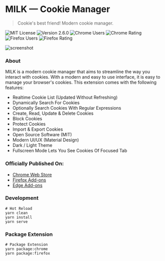 # MILK — Cookie Manager
> Cookie's best friend! Modern cookie manager.

![MIT License](https://img.shields.io/badge/License-MIT-yellow.svg?style=for-the-badge&color=1A73E8)
![Version 2.6.0](https://img.shields.io/badge/Version-2.6.0-yellow.svg?style=for-the-badge&color=1A73E8)
![Chrome Users](https://img.shields.io/chrome-web-store/d/haipckejfdppjfblgondaakgckohcihp.svg?style=for-the-badge&color=1A73E8&label=chrome-users)
![Chrome Rating](https://img.shields.io/chrome-web-store/rating/haipckejfdppjfblgondaakgckohcihp.svg?style=for-the-badge&color=1A73E8&label=chrome-rating)
![Firefox Users](https://img.shields.io/amo/users/milk-cookie-manager.svg?style=for-the-badge&color=1A73E8&label=firefox-users)
![Firefox Rating](https://img.shields.io/amo/rating/milk-cookie-manager.svg?style=for-the-badge&color=1A73E8&label=firefox-rating)

![screenshot](assets/images/github-banner.png)

### About

MILK is a modern cookie manager that aims to streamline the way you interact with cookies. With a modern and easy to use interface, it is easy to manage your browser's cookies. This extension comes with the following features:

- Realtime Cookie List (Updated Without Refreshing)
- Dynamically Search For Cookies
- Optionally Search Cookies With Regular Expressions
- Create, Read, Update & Delete Cookies
- Block Cookies
- Protect Cookies
- Import & Export Cookies
- Open Source Software (MIT)
- Modern UI/UX (Material Design)
- Dark / Light Theme
- Fullscreen Mode Lets You See Cookies Of Focused Tab

### Officially Published On:

- [Chrome Web Store](https://chromewebstore.google.com/detail/milk-%E2%80%94-cookie-manager/haipckejfdppjfblgondaakgckohcihp)
- [Firefox Add-ons](https://addons.mozilla.org/en-US/firefox/addon/milk-cookie-manager)
- [Edge Add-ons](https://microsoftedge.microsoft.com/addons/detail/milk-%E2%80%94-cookie-manager/jlephceclngfdednjllhjmjmbcjolhhl)

### Development

```shell
# Hot Reload
yarn clean
yarn install
yarn serve
```

### Package Extension

```shell
# Package Extension
yarn package:chrome
yarn package:firefox
```

